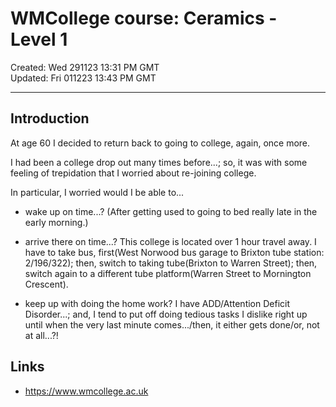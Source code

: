 # WMCollege course: Ceramics - Level 1 

Created: Wed 291123 13:31 PM GMT  
Updated: Fri 011223 13:43 PM GMT

-----

## Introduction

At age 60 I decided to return back to going to college, again, once more.

I had been a college drop out many times before...; so, it was with some feeling of trepidation that I worried about re-joining college.

In particular, I worried would I be able to...

- wake up on time...? (After getting used to going to bed really late in the early morning.)

- arrive there on time...? This college is located over 1 hour travel away. I have to take bus, first(West Norwood bus garage to Brixton tube station: 2/196/322); then, switch to taking tube(Brixton to Warren Street); then, switch again to a different tube platform(Warren Street to Mornington Crescent). 

- keep up with doing the home work? I have ADD/Attention Deficit Disorder...; and, I tend to put off doing tedious tasks I dislike right up until when the very last minute comes.../then, it either gets done/or, not at all...?!

## Links

- https://www.wmcollege.ac.uk
